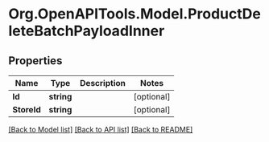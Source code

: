 # Org.OpenAPITools.Model.ProductDeleteBatchPayloadInner

## Properties

Name | Type | Description | Notes
------------ | ------------- | ------------- | -------------
**Id** | **string** |  | [optional] 
**StoreId** | **string** |  | [optional] 

[[Back to Model list]](../README.md#documentation-for-models) [[Back to API list]](../README.md#documentation-for-api-endpoints) [[Back to README]](../README.md)

